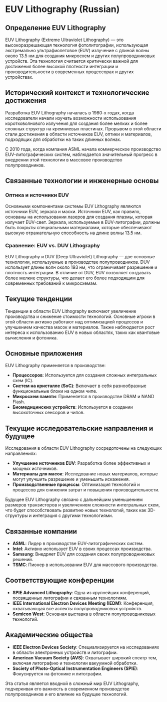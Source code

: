 # EUV Lithography (Russian)

## Определение EUV Lithography

EUV Lithography (Extreme Ultraviolet Lithography) — это высокоразрешающая технология фотолитографии, использующая экстремально ультрафиолетовое (EUV) излучение с длиной волны около 13.5 нм для создания микросхем и других полупроводниковых устройств. Эта технология считается критически важной для достижения более высокой плотности интеграции и производительности в современных процессорах и других устройствах.

## Исторический контекст и технологические достижения

Разработка EUV Lithography началась в 1980-х годах, когда исследователи начали изучать возможности использования коротковолнового излучения для создания более мелких и более сложных структур на кремниевых пластинах. Прорывом в этой области стали достижения в области источников EUV, оптики и материалов, подходящих для обработки на таких длинных волнах.

С 2010 года, когда компания ASML начала коммерческое производство EUV-литографических систем, наблюдается значительный прогресс в внедрении этой технологии в массовое производство полупроводников.

## Связанные технологии и инженерные основы

### Оптика и источники EUV

Основными компонентами системы EUV Lithography являются источники EUV, зеркала и маски. Источники EUV, как правило, основаны на использовании лазеров для создания плазмы, которая излучает EUV-свет. Зеркала, используемые в EUV-литографии, должны быть покрыты специальными материалами, которые обеспечивают высокую отражательную способность на длине волны 13.5 нм.

### Сравнение: EUV vs. DUV Lithography

EUV Lithography и DUV (Deep Ultraviolet) Lithography — две основные технологии, используемые в производстве полупроводников. DUV использует длины волн около 193 нм, что ограничивает разрешение и плотность интеграции. В отличие от DUV, EUV позволяет создавать более мелкие структуры, что делает его более подходящим для современных требований к микросхемам.

## Текущие тенденции

Тенденции в области EUV Lithography включают увеличение производства и снижение стоимости технологий. Основные игроки в этой области активно работают над оптимизацией процессов и улучшением качества масок и материалов. Также наблюдается рост интереса к использованию EUV в новых областях, таких как квантовые вычисления и фотоника.

## Основные приложения

EUV Lithography применяется в производстве:

- **Процессоров**: Используется для создания сложных интегральных схем (IC).
- **Систем на кристалле (SoC)**: Включает в себя разнообразные функциональные блоки на одном чипе.
- **Микросхем памяти**: Применяется в производстве DRAM и NAND Flash.
- **Биомедицинских устройств**: Используется в создании высокоточных сенсоров и чипов.

## Текущие исследовательские направления и будущее

Исследования в области EUV Lithography сосредоточены на следующих направлениях:

- **Улучшение источников EUV**: Разработка более эффективных и мощных источников.
- **Материалы для масок**: Исследование новых материалов, которые могут улучшить разрешение и уменьшить искажения.
- **Производственные процессы**: Оптимизация технологий и процессов для снижения затрат и повышения производительности.

Будущее EUV Lithography связано с дальнейшим уменьшением размеров транзисторов и увеличением сложности интегральных схем, что будет способствовать развитию новых технологий, таких как 3D-структуры и интеграция с другими технологиями.

## Связанные компании

- **ASML**: Лидер в производстве EUV-литографических систем.
- **Intel**: Активно использует EUV в своих процессах производства.
- **Samsung**: Внедряет EUV для создания своих полупроводниковых решений.
- **TSMC**: Пионер в использовании EUV для массового производства.

## Соответствующие конференции

- **SPIE Advanced Lithography**: Одна из крупнейших конференций, посвященных литографии и связанным технологиям.
- **IEEE International Electron Devices Meeting (IEDM)**: Конференция, охватывающая все аспекты полупроводниковых устройств.
- **Semicon West**: Основная выставка в области полупроводниковых технологий.

## Академические общества

- **IEEE Electron Devices Society**: Специализируется на исследованиях в области электронных устройств и литографии.
- **American Vacuum Society (AVS)**: Охватывает широкий спектр тем, включая литографию и технологии вакуумной обработки.
- **Society of Photo-Optical Instrumentation Engineers (SPIE)**: Фокусируется на фотонике и литографии. 

Эта статья является вводной в сложный мир EUV Lithography, подчеркивая его важность в современном производстве полупроводников и его влияние на будущее технологий.